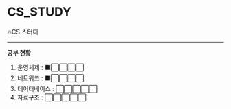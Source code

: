 # CS_STUDY
🔥CS 스터디

---

**공부 현황**

1. 운영체제      : ⬛⬜⬜⬜⬜
2. 네트워크      : ⬛⬜⬜⬜⬜
3. 데이터베이스  : ⬜⬜⬜⬜⬜
4. 자료구조      : ⬜⬜⬜⬜⬜
